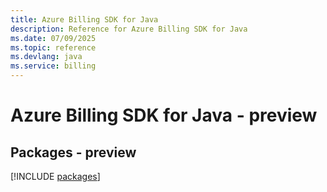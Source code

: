 ```yaml
---
title: Azure Billing SDK for Java
description: Reference for Azure Billing SDK for Java
ms.date: 07/09/2025
ms.topic: reference
ms.devlang: java
ms.service: billing
---
```

# Azure Billing SDK for Java - preview
## Packages - preview
[!INCLUDE [packages](billing-index.md)]